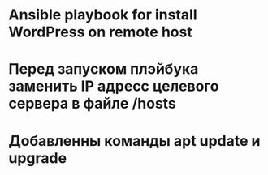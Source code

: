 # Ansible playbook for install WordPress on remote host
# Перед запуском плэйбука заменить IP адресс целевого сервера в файле /hosts
# Добавленны команды apt update и upgrade
